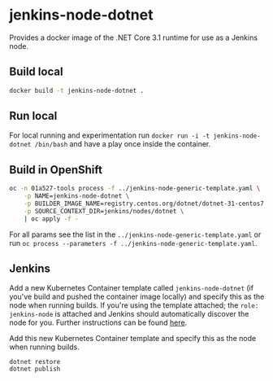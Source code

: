 # jenkins-node-dotnet

Provides a docker image of the .NET Core 3.1 runtime for use as a Jenkins node.

## Build local

```bash
docker build -t jenkins-node-dotnet .
```

## Run local

For local running and experimentation run `docker run -i -t jenkins-node-dotnet /bin/bash` and have a play once inside the container.

## Build in OpenShift

```bash
oc -n 01a527-tools process -f ../jenkins-node-generic-template.yaml \
    -p NAME=jenkins-node-dotnet \
    -p BUILDER_IMAGE_NAME=registry.centos.org/dotnet/dotnet-31-centos7:latest \
    -p SOURCE_CONTEXT_DIR=jenkins/nodes/dotnet \
    | oc apply -f -
```

For all params see the list in the `../jenkins-node-generic-template.yaml` or run `oc process --parameters -f ../jenkins-node-generic-template.yaml`.

## Jenkins

Add a new Kubernetes Container template called `jenkins-node-dotnet` (if you've build and pushed the container image locally) and specify this as the node when running builds. If you're using the template attached; the `role: jenkins-node` is attached and Jenkins should automatically discover the node for you. Further instructions can be found [here](https://docs.openshift.com/container-platform/3.11/using_images/other_images/jenkins.html#using-the-jenkins-kubernetes-plug-in).

Add this new Kubernetes Container template and specify this as the node when running builds.

```
dotnet restore
dotnet publish
```
